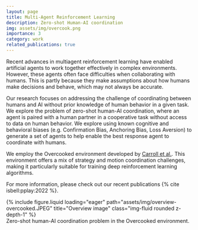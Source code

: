 ```yaml
---
layout: page
title: Multi-Agent Reinforcement Learning
description: Zero-shot Human-AI coordination
img: assets/img/overcook.png
importance: 3
category: work
related_publications: true
---
```


Recent advances in multiagent reinforcement learning have enabled artificial agents to work together effectively in complex environments. However, these agents often face difficulties when collaborating with humans. This is partly because they make assumptions about how humans make decisions and behave, which may not always be accurate.

Our research focuses on addressing the challenge of coordinating between humans and AI without prior knowledge of human behavior in a given task. We explore the problem of zero-shot human-AI coordination, where an agent is paired with a human partner in a cooperative task without access to data on human behavior. We explore using known cognitive and behavioral biases (e.g. Confirmation Bias, Anchoring Bias, Loss Aversion) to generate a set of agents to help enable the best response agent to coordinate with humans.

We employ the Overcooked environment developed by [Carroll et al.](https://arxiv.org/abs/1910.05789). This environment offers a mix of strategy and motion coordination challenges, making it particularly suitable for training deep reinforcement learning algorithms.

For more information, please check out our recent publications {% cite isbell:pplay:2022 %}. 

<div class="row">
    <div class="col-sm mt-3 mt-md-0">
        {% include figure.liquid loading="eager" path="assets/img/overview-overcooked.JPEG" title="Overview image" class="img-fluid rounded z-depth-1" %}
    </div>
</div>
<div class="caption">
    Zero-shot human-AI coordination problem in the Overcooked environment.
</div>
